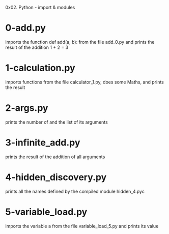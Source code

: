 0x02. Python - import & modules

# 0-add.py
imports the function def add(a, b): from the file add_0.py and prints the result of the addition 1 + 2 = 3

# 1-calculation.py
imports functions from the file calculator_1.py, does some Maths, and prints the result

# 2-args.py
prints the number of and the list of its arguments

# 3-infinite_add.py
prints the result of the addition of all arguments

# 4-hidden_discovery.py
prints all the names defined by the compiled module hidden_4.pyc

# 5-variable_load.py
imports the variable a from the file variable_load_5.py and prints its value
